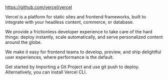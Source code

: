 https://github.com/vercel/vercel

Vercel is a platform for static sites and frontend frameworks, built to integrate with your headless content, commerce, or database.

We provide a frictionless developer experience to take care of the hard things: deploy instantly, scale automatically, and serve personalized content around the globe.

We make it easy for frontend teams to develop, preview, and ship delightful user experiences, where performance is the default.

Get started by Importing a Git Project and use git push to deploy. Alternatively, you can install Vercel CLI.
